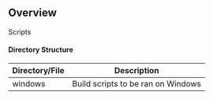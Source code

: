 ## Overview

Scripts
#### Directory Structure
| Directory/File | Description |
| --------- | ----------- |
| windows | Build scripts to be ran on Windows |

